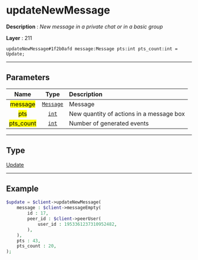 # updateNewMessage

**Description** : *New message in a private chat or in a basic group*

**Layer** : 211

```tl
updateNewMessage#1f2b0afd message:Message pts:int pts_count:int = Update;
```

---

## Parameters

| Name | Type | Description |
| :---: | :---: | :--- |
| <mark>message</mark> | [`Message`](type/Message) | Message |
| <mark>pts</mark> | [`int`](type/int) | New quantity of actions in a message box |
| <mark>pts_count</mark> | [`int`](type/int) | Number of generated events |

---

## Type

[Update](type/Update)

---

## Example

```php
$update = $client->updateNewMessage(
	message : $client->messageEmpty(
		id : 17,
		peer_id : $client->peerUser(
			user_id : 1953361237310952482,
		),
	),
	pts : 43,
	pts_count : 20,
);
```